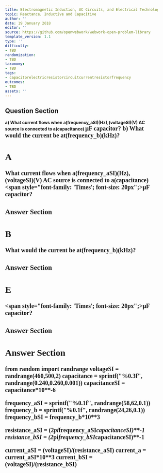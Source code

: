 ```yaml
---
title: Electromagnetic Induction, AC Circuits, and Electrical Technologies
topic: Reactance, Inductive and Capacitive
author: ''
date: 19 January 2018
editor: ''
source: https://github.com/openwebwork/webwork-open-problem-library
template_version: 1.1
type: ''
difficulty:
- TBD
randomization:
- TBD
taxonomy:
- TBD
tags:
- capacitorelectricresistorcircuitcurrentresistorfrequency
outcomes:
- TBD
assets: ''
---
```


## Question Section 

<b>
a) What current flows when a(frequency_aSI)(Hz),(voltageSI)(V) AC source is connected to a(capacitance) <span style="font-family: 'Times'; font-size: 20px";>&mu;F<span> capacitor?
b) What would the current be at(frequency_b)(kHz)?

## A
What current flows when a(frequency_aSI)(Hz),(voltageSI)(V) AC source is connected to a(capacitance) <span style="font-family: 'Times'; font-size: 20px";>&mu;F<span> capacitor?
### Answer Section
## B
What would the current be at(frequency_b)(kHz)?
### Answer Section
## E
<span style="font-family: 'Times'; font-size: 20px";>&mu;F<span> capacitor?
### Answer Section


## Answer Section

from random import randrange
voltageSI = randrange(460,500,2)
capacitance = sprintf("%0.3f", randrange(0.240,0.260,0.001))
capacitanceSI = capacitance*10**-6

frequency_aSI = sprintf("%0.1f", randrange(58,62,0.1))
frequency_b = sprintf("%0.1f", randrange(24,26,0.1))
frequency_bSI = frequency_b*10**3

resistance_aSI = (2*pi*frequency_aSI*capacitanceSI)**-1
resistance_bSI = (2*pi*frequency_bSI*capacitanceSI)**-1

current_aSI = (voltageSI)/(resistance_aSI)
current_a = current_aSI*10**3
current_bSI = (voltageSI)/(resistance_bSI)
